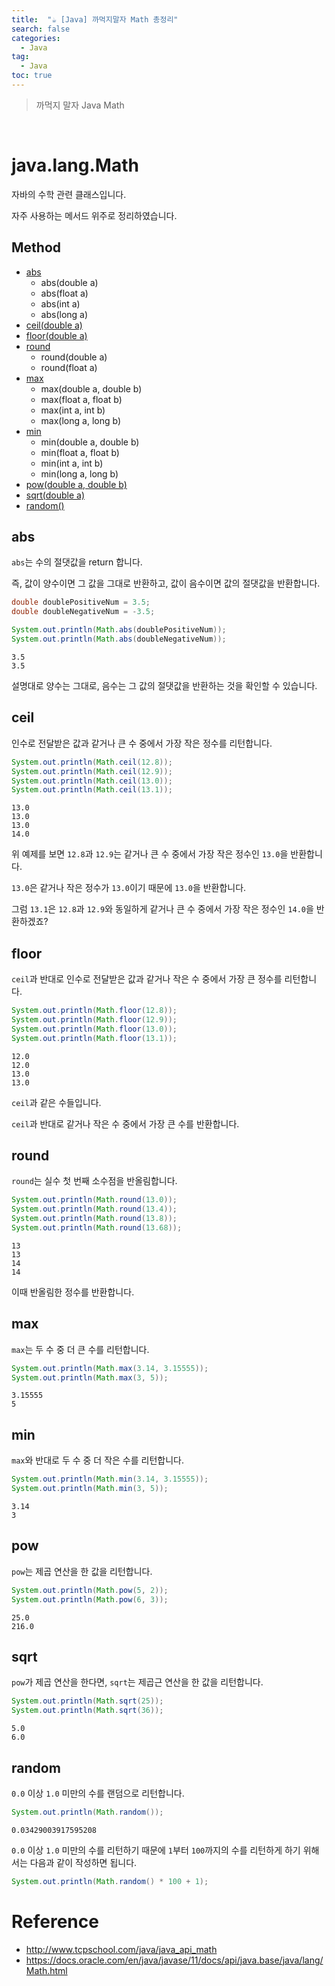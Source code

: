 ```yaml
---
title:  "☕ [Java] 까먹지말자 Math 총정리"
search: false
categories: 
  - Java
tag:
  - Java
toc: true
---
```


> 까먹지 말자 Java Math

<br>

# java.lang.Math

자바의 수학 관련 클래스입니다. 

자주 사용하는 메서드 위주로 정리하였습니다.

## Method
- [abs](#abs)
  - abs(double a)
  - abs(float a)
  - abs(int a)
  - abs(long a)
- [ceil(double a)](#ceil)
- [floor(double a)](#floor)
- [round](#round)
  - round(double a)
  - round(float a)
- [max](#max)
  - max(double a, double b)
  - max(float a, float b)
  - max(int a, int b)
  - max(long a, long b)
- [min](#min)
  - min(double a, double b)
  - min(float a, float b)
  - min(int a, int b)
  - min(long a, long b)
- [pow(double a, double b)](#pow)
- [sqrt(double a)](#sqrt)
- [random()](#random)

## abs
`abs`는 수의 절댓값을 return 합니다. 

즉, 값이 양수이면 그 값을 그대로 반환하고, 값이 음수이면 값의 절댓값을 반환합니다.
```java
double doublePositiveNum = 3.5;
double doubleNegativeNum = -3.5;

System.out.println(Math.abs(doublePositiveNum));
System.out.println(Math.abs(doubleNegativeNum));
```
```
3.5
3.5
```
설명대로 양수는 그대로, 음수는 그 값의 절댓값을 반환하는 것을 확인할 수 있습니다.

## ceil
인수로 전달받은 값과 같거나 큰  수 중에서 가장 작은 정수를 리턴합니다.
```java
System.out.println(Math.ceil(12.8));
System.out.println(Math.ceil(12.9));
System.out.println(Math.ceil(13.0));
System.out.println(Math.ceil(13.1));
```
```
13.0
13.0
13.0
14.0
```
위 예제를 보면 `12.8`과 `12.9`는 같거나 큰 수 중에서 가장 작은 정수인 `13.0`을 반환합니다.

`13.0`은 같거나 작은 정수가 `13.0`이기 때문에 `13.0`을 반환합니다.

그럼 `13.1`은 `12.8`과 `12.9`와 동일하게 같거나 큰 수 중에서 가장 작은 정수인 `14.0`을 반환하겠죠?

## floor
`ceil`과 반대로 인수로 전달받은 값과 같거나 작은 수 중에서 가장 큰 정수를 리턴합니다.
```java
System.out.println(Math.floor(12.8));
System.out.println(Math.floor(12.9));
System.out.println(Math.floor(13.0));
System.out.println(Math.floor(13.1));
```
```
12.0
12.0
13.0
13.0
```
`ceil`과 같은 수들입니다.

`ceil`과 반대로 같거나 작은 수 중에서 가장 큰 수를 반환합니다.

## round
`round`는 실수 첫 번째 소수점을 반올림합니다.
```java
System.out.println(Math.round(13.0));
System.out.println(Math.round(13.4));
System.out.println(Math.round(13.8));
System.out.println(Math.round(13.68));
```
```
13
13
14
14
```
이때 반올림한 정수를 반환합니다.

## max
`max`는 두 수 중 더 큰 수를 리턴합니다.
```java
System.out.println(Math.max(3.14, 3.15555));
System.out.println(Math.max(3, 5));
```
```
3.15555
5
```

## min
`max`와 반대로 두 수 중 더 작은 수를 리턴합니다.
```java
System.out.println(Math.min(3.14, 3.15555));
System.out.println(Math.min(3, 5));
```
```
3.14
3
```

## pow
`pow`는 제곱 연산을 한 값을 리턴합니다.
```java
System.out.println(Math.pow(5, 2));
System.out.println(Math.pow(6, 3));
```
```
25.0
216.0
```

## sqrt
`pow`가 제곱 연산을 한다면, `sqrt`는 제곱근 연산을 한 값을 리턴합니다.
```java
System.out.println(Math.sqrt(25));
System.out.println(Math.sqrt(36));
```
```
5.0
6.0
```

## random
`0.0` 이상 `1.0` 미만의 수를 랜덤으로 리턴합니다.
```java
System.out.println(Math.random());
```
```
0.03429003917595208
```

`0.0` 이상 `1.0` 미만의 수를 리턴하기 때문에 `1`부터 `100`까지의 수를 리턴하게 하기 위해서는 다음과 같이 작성하면 됩니다.
```java
System.out.println(Math.random() * 100 + 1);
```

# Reference
- http://www.tcpschool.com/java/java_api_math
- https://docs.oracle.com/en/java/javase/11/docs/api/java.base/java/lang/Math.html